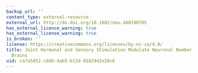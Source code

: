 ```yaml
---
backup_url: ''
content_type: external-resource
external_url: http://dx.doi.org/10.1002/neu.480190705
has_external_licence_warning: true
has_external_license_warning: true
is_broken: ''
license: https://creativecommons.org/licenses/by-nc-sa/4.0/
title: Joint Hormonal and Sensory Stimulation Modulate Neuronal Number in Adult Canary
  Brains
uid: ca7a5452-c8d6-4ab5-b12d-0182942e28c6
---
```

